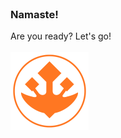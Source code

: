 
<br>

### Namaste!

Are you ready? Let's go!
<br>
<br>
<img src="https://raw.githubusercontent.com/srjoeraj/srjoeraj-killercoda-scenarios/refs/heads/main/assets/logo.png" alt="drawing" width="125"  height="125"/>



